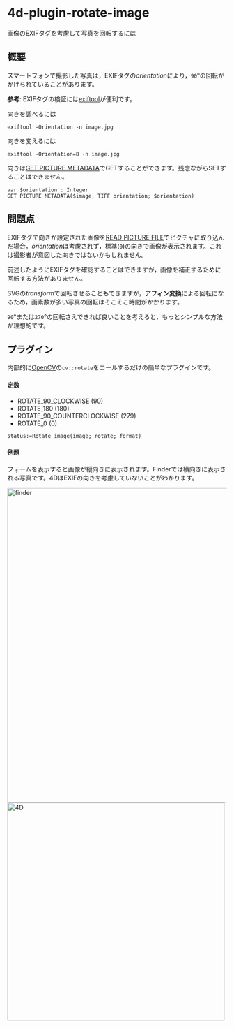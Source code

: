 # 4d-plugin-rotate-image
画像のEXIFタグを考慮して写真を回転するには

## 概要

スマートフォンで撮影した写真は，EXIFタグの*orientation*により，`90`°の回転がかけられていることがあります。

**参考**: EXIFタグの検証には[exiftool](https://exiftool.org)が便利です。

向きを調べるには

```
exiftool -Orientation -n image.jpg
```

向きを変えるには

```
exiftool -Orientation=8 -n image.jpg
```

向きは[GET PICTURE METADATA](https://doc.4d.com/4Dv19/4D/19.1/GET-PICTURE-METADATA.301-5652804.ja.html)でGETすることができます。残念ながらSETすることはできません。

```4d	
var $orientation : Integer
GET PICTURE METADATA($image; TIFF orientation; $orientation)
```

## 問題点

EXIFタグで向きが設定された画像を[READ PICTURE FILE](https://doc.4d.com/4Dv19/4D/19.1/READ-PICTURE-FILE.301-5652800.ja.html)でピクチャに取り込んだ場合，*orientation*は考慮されず，標準(`0`)の向きで画像が表示されます。これは撮影者が意図した向きではないかもしれません。

前述したようにEXIFタグを確認することはできますが，画像を補正するために回転する方法がありません。

SVGの*transform*で回転させることもできますが，**アフィン変換**による回転になるため，画素数が多い写真の回転はそこそこ時間がかかります。

`90`°または`270`°の回転さえできれば良いことを考えると，もっとシンプルな方法が理想的です。

## プラグイン

内部的に[OpenCV](https://opencv.org)の`cv::rotate`をコールするだけの簡単なプラグインです。

#### 定数

* ROTATE_90_CLOCKWISE (90)
* ROTATE_180 (180)
* ROTATE_90_COUNTERCLOCKWISE (279)
* ROTATE_0 (0)

```4d
status:=Rotate image(image; rotate; format)
```

#### 例題

フォームを表示すると画像が縦向きに表示されます。Finderでは横向きに表示される写真です。4DはEXIFの向きを考慮していないことがわかります。

<img width="721" alt="finder" src="https://user-images.githubusercontent.com/1725068/185327490-af028cf6-9ee2-41f7-b336-2f157d13e62a.png">

<img width="499" alt="4D" src="https://user-images.githubusercontent.com/1725068/185327951-e5c9c41f-7665-4623-9a30-3b4146fa62cf.png">

